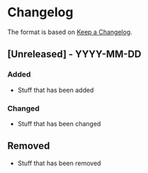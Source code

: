 # Changelog

The format is based on [Keep a Changelog](https://keepachangelog.com/en/1.0.0/).

## [Unreleased] - YYYY-MM-DD
### Added
- Stuff that has been added
### Changed
- Stuff that has been changed
## Removed
- Stuff that has been removed

